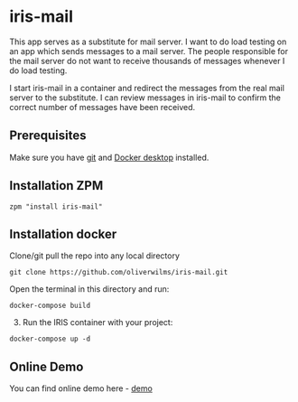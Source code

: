 # iris-mail

This app serves as a substitute for mail server. I want to do load testing on an app which sends messages to a mail server. The people responsible for the mail server do not want to receive thousands of messages whenever I do load testing.

I start iris-mail in a container and redirect the messages from the real mail server to the substitute. I can review messages in iris-mail to confirm the correct number of messages have been received.

## Prerequisites
Make sure you have [git](https://git-scm.com/book/en/v2/Getting-Started-Installing-Git) and [Docker desktop](https://www.docker.com/products/docker-desktop) installed.

## Installation ZPM

```
zpm "install iris-mail"
```

## Installation docker

Clone/git pull the repo into any local directory

```
git clone https://github.com/oliverwilms/iris-mail.git
```

Open the terminal in this directory and run:

```
docker-compose build
```

3. Run the IRIS container with your project:

```
docker-compose up -d
```

## Online Demo
You can find online demo here - [demo](https://iris-mail.demo.community.intersystems.com/csp/sys/UtilHome.csp)
